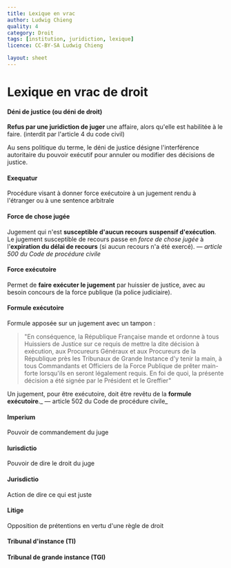 ```yaml
---
title: Lexique en vrac
author: Ludwig Chieng
quality: 4
category: Droit
tags: [institution, juridiction, lexique]
licence: CC-BY-SA Ludwig Chieng

layout: sheet
---
```


# Lexique en vrac de droit


#### Déni de justice (ou déni de droit)

**Refus par une juridiction de juger** une affaire, alors qu'elle est habilitée à le faire. (interdit par l'article 4 du code civil)

Au sens politique du terme, le déni de justice désigne l'interférence autoritaire du pouvoir exécutif pour annuler ou modifier des décisions de justice.


#### Exequatur

Procédure visant à donner force exécutoire à un jugement rendu à l'étranger ou à une sentence arbitrale


#### **Force de chose jugée**

Jugement qui n'est **susceptible d'aucun recours suspensif d'exécution**.  
Le jugement susceptible de recours passe en _force de chose jugée_ à l'**expiration du délai de recours** (si aucun recours n'a été exercé). — _article 500 du Code de procédure civile_


#### Force exécutoire

Permet de **faire exécuter le jugement** par huissier de justice, avec au besoin concours de la force publique (la police judiciaire).


#### Formule exécutoire

Formule apposée sur un jugement avec un tampon :


> "En conséquence, la République Française mande et ordonne à tous Huissiers de Justice sur ce requis de mettre la dite décision à exécution, aux Procureurs Généraux et aux Procureurs de la République près les Tribunaux de Grande Instance d'y tenir la main, à tous Commandants et Officiers de la Force Publique de prêter main-forte lorsqu'ils en seront légalement requis. En foi de quoi, la présente décision a été signée par le Président et le Greffier"


Un jugement, pour être exécutoire, doit être revêtu de la **formule exécutoire**._ — article 502 du Code de procédure civile_


#### Imperium

Pouvoir de commandement du juge


#### Iurisdictio

Pouvoir de dire le droit du juge


#### Jurisdictio

Action de dire ce qui est juste


#### Litige

Opposition de prétentions en vertu d'une règle de droit


#### Tribunal d'instance (TI)


#### Tribunal de grande instance (TGI)
